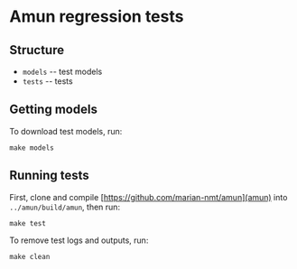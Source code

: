 # Amun regression tests

## Structure
 * `models` -- test models
 * `tests` -- tests

## Getting models
To download test models, run:

    make models

## Running tests
First, clone and compile [https://github.com/marian-nmt/amun](amun) into `../amun/build/amun`, then run:

    make test

To remove test logs and outputs, run:

    make clean
